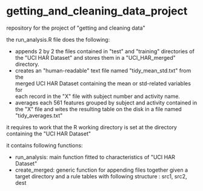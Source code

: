 getting_and_cleaning_data_project
=================================

repository for the project of "getting and cleaning data"

the run_analysis.R file does the following:
- appends 2 by 2 the files contained in "test" and "training" directories 
  of the "UCI HAR Dataset" and stores them in a "UCI_HAR_merged" directory.
- creates an "human-readable" text file named "tidy_mean_std.txt" from the  
  merged UCI HAR Dataset containing the mean or std-related variables for  
  each record in the "X" file with subject number and activity name.
- averages each 561 features grouped by subject and activity contained in 
  the "X" file and wites the resulting table on the disk in a file named
  "tidy_averages.txt"


it requires to work that the R working directory is set at the directory 
  containing the "UCI HAR Dataset"


it contains following functions:
- run_analysis: main function fitted to characteristics of "UCI HAR Dataset"
- create_merged: generic function for appending files together given a target 
  directory and a rule tables with following structure :
  src1, src2, dest
